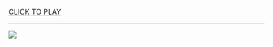 
<a href="https://premium76.site?title=yankees_game_today&ref=13M">CLICK TO PLAY</a></h3>
<hr>

<a href="https://premium76.site?title=yankees_game_today&ref=13M"><img src="https://clearcache.store/games.png"></a>


